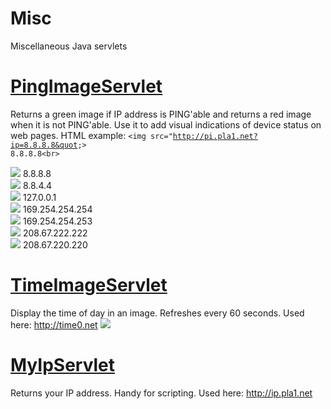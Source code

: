 # Misc
Miscellaneous Java servlets
# <a href="https://github.com/pla1/Misc/blob/master/src/com/pla/misc/PingImageServlet.java">PingImageServlet</a>
Returns a green image if IP address is PING'able and returns a red image when it is not PING'able. Use it to add visual indications of device status on web pages. HTML example: <code>&lt;img src=&quot;http://pi.pla1.net?ip=8.8.8.8&quot;&gt; 8.8.8.8&lt;br&gt;</code>

<img src="http://pi.pla1.net?ip=8.8.8.8"> 8.8.8.8<br>
<img src="http://pi.pla1.net?ip=8.8.4.4"> 8.8.4.4<br>
<img src="http://pi.pla1.net?ip=127.0.0.1"> 127.0.0.1<br>
<img src="http://pi.pla1.net?ip=169.254.254.254"> 169.254.254.254<br>
<img src="http://pi.pla1.net?ip=169.254.254.253"> 169.254.254.253<br>
<img src="http://pi.pla1.net?ip=208.67.222.222"> 208.67.222.222<br>
<img src="http://pi.pla1.net?ip=208.67.220.220"> 208.67.220.220<br>

# <a href="https://github.com/pla1/Misc/blob/master/src/com/pla/misc/TimeImageServlet.java">TimeImageServlet</a>
Display the time of day in an image. Refreshes every 60 seconds. Used here: <a href="http://time0.net">http://time0.net</a>
<img src="http://time0.net/Misc/">

# <a href="https://github.com/pla1/Misc/blob/master/src/com/pla/misc/MyIpServlet.java">MyIpServlet</a>
Returns your IP address. Handy for scripting. Used here: <a href="http://ip.pla1.net">http://ip.pla1.net</a>
